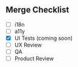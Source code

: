 ## Merge Checklist
- [ ] i18n
- [ ] a11y
- [x] UI Tests (coming soon)
- [ ] UX Review
- [ ] QA
- [ ] Product Review
